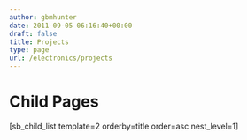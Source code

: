 ```yaml
---
author: gbmhunter
date: 2011-09-05 06:16:40+00:00
draft: false
title: Projects
type: page
url: /electronics/projects
---
```


# Child Pages




[sb_child_list template=2 orderby=title order=asc nest_level=1]
